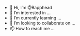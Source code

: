 - 👋 Hi, I’m @Bapphead
- 👀 I’m interested in ...
- 🌱 I’m currently learning ...
- 💞️ I’m looking to collaborate on ...
- 📫 How to reach me ...

<!---
Bapphead/Bapphead is a ✨ special ✨ repository because its `README.md` (this file) appears on your GitHub profile.
You can click the Preview link to take a look at your changes.
--->

